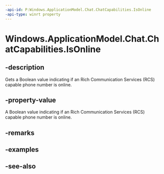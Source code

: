 ----api-id: P:Windows.ApplicationModel.Chat.ChatCapabilities.IsOnline
-api-type: winrt property
---<!-- Property syntaxpublic bool IsOnline { get; }--># Windows.ApplicationModel.Chat.ChatCapabilities.IsOnline## -descriptionGets a Boolean value indicating if an Rich Communication Services (RCS) capable phone number is online.## -property-valueA Boolean value indicating if an Rich Communication Services (RCS) capable phone number is online.## -remarks## -examples## -see-also